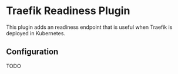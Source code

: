# Traefik Readiness Plugin

This plugin adds an readiness endpoint that is useful when Traefik is deployed in Kubernetes.

## Configuration

TODO
